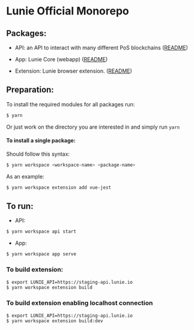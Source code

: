 # Lunie Official Monorepo

## Packages:

- API: an API to interact with many different PoS blockchains
    ([README](https://github.com/luniehq/lunie/blob/develop/api/README.md))

- App: Lunie Core (webapp)
    ([README](https://github.com/luniehq/lunie/blob/develop/app/README.md))

- Extension: Lunie browser extension.
    ([README](https://github.com/luniehq/lunie/blob/develop/extension/README.md))

## Preparation:

To install the required modules for all packages run:

```bash
$ yarn
```

Or just work on the directory you are interested in and simply run `yarn`

#### To install a single package:

Should follow this syntax:

```bash
$ yarn workspace <workspace-name> <package-name>
```

As an example:

```bash
$ yarn workspace extension add vue-jest
```

## To run:

- API:
```bash
$ yarn workspace api start
```

- App:
```bash
$ yarn workspace app serve
```

### To build extension:

```bash
$ export LUNIE_API=https://staging-api.lunie.io
$ yarn workspace extension build
```

### To build extension enabling localhost connection

```bash
$ export LUNIE_API=https://staging-api.lunie.io
$ yarn workspace extension build:dev
```
